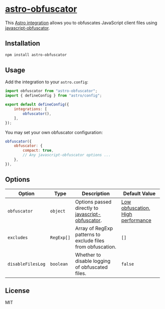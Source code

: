 # [astro-obfuscator](https://npmjs.org/astro-obfuscator)

This [Astro integration](https://docs.astro.build/en/guides/integrations-guide/) allows you to obfuscates JavaScript client files using [javascript-obfuscator](https://github.com/javascript-obfuscator/javascript-obfuscator).

## Installation

```bash
npm install astro-obfuscator
```

## Usage

Add the integration to your `astro.config`:

```js
import obfuscator from "astro-obfuscator";
import { defineConfig } from "astro/config";

export default defineConfig({
    integrations: [
        obfuscator(),
    ],
});
```

You may set your own obfuscator configuration:

```js
obfuscator({
    obfuscator: {
        compact: true,
        // Any javascript-obfuscator options ...
    },
}),
```

## Options

| Option            | Type              | Description                                                                                                 | Default Value                                                                                   |
|-------------------|-------------------|-------------------------------------------------------------------------------------------------------------|--------------------------------------------------------------------------------------------------|
| `obfuscator`      | `object`          | Options passed directly to [javascript-obfuscator](https://github.com/javascript-obfuscator/javascript-obfuscator#javascript-obfuscator-options). | [Low obfuscation, High performance](https://github.com/javascript-obfuscator/javascript-obfuscator?tab=readme-ov-file#low-obfuscation-high-performance) |
| `excludes`        | `RegExp[]`        | Array of RegExp patterns to exclude files from obfuscation.                                                 | `[]`                                                                                             |
| `disableFilesLog` | `boolean`         | Whether to disable logging of obfuscated files.                                                             | `false`                                                                                          |


## License

MIT

